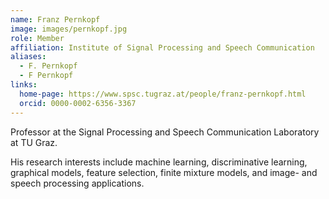 ```yaml
---
name: Franz Pernkopf
image: images/pernkopf.jpg
role: Member
affiliation: Institute of Signal Processing and Speech Communication
aliases:
  - F. Pernkopf
  - F Pernkopf
links:
  home-page: https://www.spsc.tugraz.at/people/franz-pernkopf.html
  orcid: 0000-0002-6356-3367
---
```


Professor at the Signal Processing and Speech Communication Laboratory at TU Graz.

His research interests include machine learning, discriminative learning, graphical models, feature selection, finite mixture models, and image- and speech processing applications.
